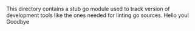 This directory contains a stub go module used to track version of development
tools like the ones needed for linting go sources.
Hello you!
Goodbye
